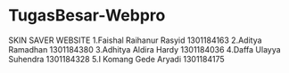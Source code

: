 # TugasBesar-Webpro
 SKIN SAVER WEBSITE
1.Faishal Raihanur Rasyid 1301184163
2.Aditya Ramadhan 1301184380
3.Adhitya Aldira Hardy	1301184036
4.Daffa Ulayya Suhendra	1301184328
5.I Komang Gede Aryadi	1301184175

